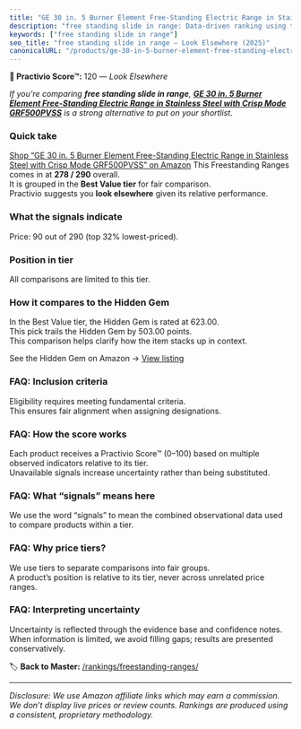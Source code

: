 ```yaml
---
title: "GE 30 in. 5 Burner Element Free-Standing Electric Range in Stainless Steel with Crisp Mode GRF500PVSS"
description: "free standing slide in range: Data-driven ranking using the Practivio Score™. Positioned by quality, value, demand, findability, momentum."
keywords: ["free standing slide in range"]
seo_title: "free standing slide in range — Look Elsewhere (2025)"
canonicalURL: "/products/ge-30-in-5-burner-element-free-standing-electric-range-in-stainless-steel-with-crisp-mode-grf500pvss-B0DWJYC7LC/"
---
```


**🚫 Practivio Score™:** 120 — _Look Elsewhere_


*If you're comparing **free standing slide in range**, **[GE 30 in. 5 Burner Element Free-Standing Electric Range in Stainless Steel with Crisp Mode GRF500PVSS](https://www.amazon.com/dp/B0DWJYC7LC?tag=practivio-20)** is a strong alternative to put on your shortlist.*
### Quick take
[Shop “GE 30 in. 5 Burner Element Free-Standing Electric Range in Stainless Steel with Crisp Mode GRF500PVSS” on Amazon](https://www.amazon.com/dp/B0DWJYC7LC?tag=practivio-20)
This Freestanding Ranges comes in at **278 / 290** overall.  
It is grouped in the **Best Value tier** for fair comparison.  
Practivio suggests you **look elsewhere** given its relative performance.

### What the signals indicate
Price: 90 out of 290 (top 32% lowest-priced).  

### Position in tier
All comparisons are limited to this tier.

### How it compares to the Hidden Gem
In the Best Value tier, the Hidden Gem is rated at 623.00.  
This pick trails the Hidden Gem by 503.00 points.  
This comparison helps clarify how the item stacks up in context.  

See the Hidden Gem on Amazon → [View listing](https://www.amazon.com/dp/B09JKLY86J?tag=practivio-20)

### FAQ: Inclusion criteria
Eligibility requires meeting fundamental criteria.  
This ensures fair alignment when assigning designations.

### FAQ: How the score works
Each product receives a Practivio Score™ (0–100) based on multiple observed indicators relative to its tier.  
Unavailable signals increase uncertainty rather than being substituted.

### FAQ: What “signals” means here
We use the word “signals” to mean the combined observational data used to compare products within a tier.

### FAQ: Why price tiers?
We use tiers to separate comparisons into fair groups.  
A product’s position is relative to its tier, never across unrelated price ranges.

### FAQ: Interpreting uncertainty
Uncertainty is reflected through the evidence base and confidence notes.  
When information is limited, we avoid filling gaps; results are presented conservatively.


🏷️ **Back to Master:** [/rankings/freestanding-ranges/](/rankings/freestanding-ranges/)

---
_Disclosure: We use Amazon affiliate links which may earn a commission. We don’t display live prices or review counts. Rankings are produced using a consistent, proprietary methodology._
